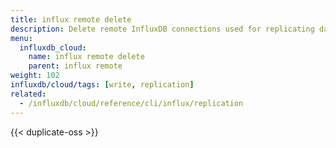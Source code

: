 ```yaml
---
title: influx remote delete
description: Delete remote InfluxDB connections used for replicating data.
menu:
  influxdb_cloud:
    name: influx remote delete
    parent: influx remote
weight: 102
influxdb/cloud/tags: [write, replication]
related:
  - /influxdb/cloud/reference/cli/influx/replication
---
```


{{< duplicate-oss >}}
